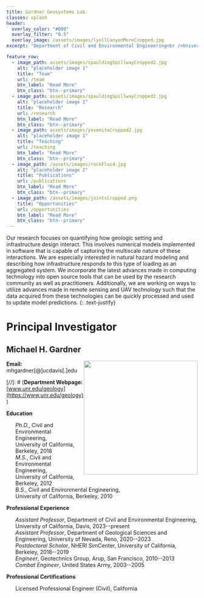 ```yaml
---
title: Gardner Geosystems Lab
classes: splash
header:
  overlay_color: "#000"
  overlay_filter: "0.5"
  overlay_image: /assets/images/lyellCanyonMoreCropped.jpg    
excerpt: "Department of Civil and Environmental Engineering<br />University of California, Davis"

feature_row:
  - image_path: assets/images/spauldingSpillwayCropped2.jpg
    alt: "placeholder image 1"
    title: "Team"
    url: /team
    btn_label: "Read More"
    btn_class: "btn--primary"
  - image_path: assets/images/spauldingSpillwayCropped2.jpg
    alt: "placeholder image 1"
    title: "Research"
    url: /research
    btn_label: "Read More"
    btn_class: "btn--primary"
  - image_path: assets/images/yosemiteCropped2.jpg
    alt: "placeholder image 1"
    title: "Teaching"
    url: /teaching
    btn_label: "Read More"
    btn_class: "btn--primary"
  - image_path: /assets/images/rockFluid.jpg
    alt: "placeholder image 2"
    title: "Publications"
    url: /publications
    btn_label: "Read More"
    btn_class: "btn--primary"
  - image_path: /assets/images/jointsCropped.png
    title: "Opportunities"
    url: /opportunities
    btn_label: "Read More"
    btn_class: "btn--primary"
---
```


Our research focuses on quantifying how geologic setting and
infrastructure design interact. This involves numerical models implemented in
software that is capable of capturing the multiscale nature of these
interactions. We are especially interested in natural hazard modeling and
describing how infrastructure responds to this type of loading as an aggregated
system. We incorporate the latest advances made in computing technology into
open source tools that can be used by the research community as well as
practitioners. Additionally, we are working on ways to utilize advances made in
remote sensing and UAV technology such that the data acquired from these
technologies can be quickly processed and used to update model predictions.
{: .text-justify}

# Principal Investigator

## Michael H. Gardner

<img style="float: right;" src="{{ site.baseurl }}/assets/images/headShot2.jpg" width="300">

**Email:** mhgardner[@]ucdavis[.]edu<br/>

[//]: #    (**Department Webpage:** [www.unr.edu/geology](https://www.unr.edu/geology)<br/>)

[comment]: <> (**Phone:** <br/>)

**Education**<br/>
<ul style="list-style: none;">
<li><i>Ph.D.</i>, Civil and Environmental Engineering,<br/>University of California, Berkeley, 2018</li>
<li><i>M.S.</i>, Civil and Environmental Engineering,<br/>University of California, Berkeley, 2012</li>
<li><i>B.S.</i>, Civil and Environmental Engineering,<br/>University of California, Berkeley, 2010</li>
</ul>

**Professional Experience**<br />
<ul style="list-style: none;">
<li><i>Assistant Professor</i>, Department of Civil and Environmental Engineering, University of California, Davis, 2023--present</li>
<li><i>Assistant Professor</i>, Department of Geological Sciences and Engineering, University of Nevada, Reno, 2020--2023</li>
<li><i>Postdoctoral Scholar</i>, NHERI SimCenter, University of California, Berkeley, 2018--2019</li>
<li><i>Engineer</i>, Geotechnics Group, Arup, San Francisco, 2010--2013</li>
<li><i>Combat Engineer</i>, United States Army, 2003--2005</li>
</ul>

**Professional Certifications**<br />
<ul style="list-style: none;">
<li>Licensed Professional Engineer (Civil), California</li>
</ul>
